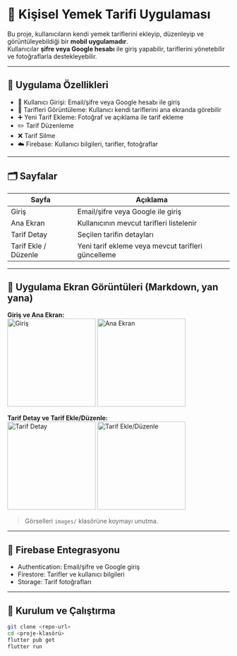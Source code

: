 # 🍴 Kişisel Yemek Tarifi Uygulaması

Bu proje, kullanıcıların kendi yemek tariflerini ekleyip, düzenleyip ve görüntüleyebildiği bir **mobil uygulamadır**.  
Kullanıcılar **şifre veya Google hesabı** ile giriş yapabilir, tariflerini yönetebilir ve fotoğraflarla destekleyebilir.  

---

## 📱 Uygulama Özellikleri

- 🔑 Kullanıcı Girişi: Email/şifre veya Google hesabı ile giriş  
- 📖 Tarifleri Görüntüleme: Kullanıcı kendi tariflerini ana ekranda görebilir  
- ➕ Yeni Tarif Ekleme: Fotoğraf ve açıklama ile tarif ekleme  
- ✏️ Tarif Düzenleme  
- ❌ Tarif Silme  
- ☁️ Firebase: Kullanıcı bilgileri, tarifler, fotoğraflar  

---

## 🗂️ Sayfalar

| Sayfa | Açıklama |
|-------|----------|
| Giriş | Email/şifre veya Google ile giriş |
| Ana Ekran | Kullanıcının mevcut tarifleri listelenir |
| Tarif Detay | Seçilen tarifin detayları |
| Tarif Ekle / Düzenle | Yeni tarif ekleme veya mevcut tarifleri güncelleme |

---

## 📸 Uygulama Ekran Görüntüleri (Markdown, yan yana)

**Giriş ve Ana Ekran:**  
<img src="images/login.png" alt="Giriş" width="200"> <img src="images/home.png" alt="Ana Ekran" width="200">  

**Tarif Detay ve Tarif Ekle/Düzenle:**  
<img src="images/detail.png" alt="Tarif Detay" width="200"> <img src="images/add_edit.png" alt="Tarif Ekle/Düzenle" width="200">  

> Görselleri `images/` klasörüne koymayı unutma.  

---

## 🔌 Firebase Entegrasyonu

- Authentication: Email/şifre ve Google giriş  
- Firestore: Tarifler ve kullanıcı bilgileri  
- Storage: Tarif fotoğrafları  

---

## 🚀 Kurulum ve Çalıştırma

```bash
git clone <repo-url>
cd <proje-klasörü>
flutter pub get
flutter run
